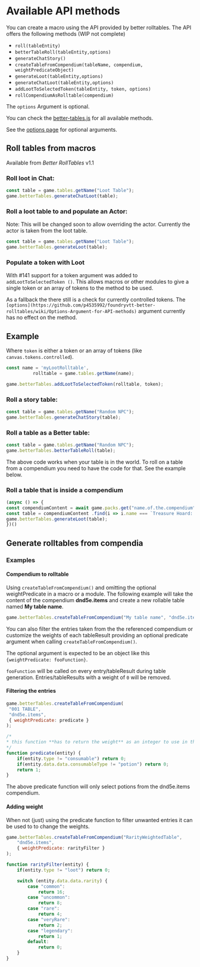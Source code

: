 # Available API methods

You can create a macro using the API provided by better rolltables.
The API offers the following methods (WIP not complete)

* `roll(tableEntity)`
* `betterTableRoll(tableEntity,options)`
* `generateChatStory()`
* `createTableFromCompendium(tableName, compendium, weightPredicateObject)`
* `generateLoot(tableEntity,options)`
* `generateChatLoot(tableEntity,options)`
* `addLootToSelectedToken(tableEntity, token, options)`
* `rollCompendiumAsRolltable(compendium)`

The `options` Argument is optional.

You can check the [better-tables.js](https://github.com/p4535992/foundryvtt-better-rolltables/blob/master/scripts/better-tables.js)
for all available methods.

See the [options page](https://github.com/p4535992/foundryvtt-better-rolltables/wiki/Options-Argument-for-API-methods) for optional
arguments.

## Roll tables from macros
Available from _Better RollTables_ v1.1

### Roll loot in Chat:
```js
const table = game.tables.getName("Loot Table");
game.betterTables.generateChatLoot(table);
```

### Roll a loot table to and populate an Actor:
Note: This will be changed soon to allow overriding the actor.
Currently the actor is taken from the loot table.

```js
const table = game.tables.getName("Loot Table");
game.betterTables.generateLoot(table);
```
### Populate a token with Loot

With #141 support for a token argument was added to `addLootToSelectedToken ()`.
This allows macros or other modules to give a single token or an array of tokens to the method to be used.

As a fallback the there still is a check for currently controlled tokens.
The `[options](https://github.com/p4535992/foundryvtt-better-rolltables/wiki/Options-Argument-for-API-methods)` argument currently has no effect on the method.

## Example

Where `token` is either a token or an array of tokens (like `canvas.tokens.controlled`).

```javascript
const name = 'myLootRolltable',
          rolltable = game.tables.getName(name);

game.betterTables.addLootToSelectedToken(rolltable, token);
```
### Roll a story table:
```js
const table = game.tables.getName("Random NPC");
game.betterTables.generateChatStory(table);
```

### Roll a table as a Better table:
```js
const table = game.tables.getName("Random NPC");
game.betterTables.betterTableRoll(table);
```

The above code works when your table is in the world.
To roll on a table from a compendium you need to have the code for that.
See the example below.

### Roll a table that is inside a compendium
```js
(async () => {
const compendiumContent = await game.packs.get("name.of.the.compendium").getContent();
const table = compendiumContent .find(i => i.name === `Treasure Hoard: Challenge 11-16`);
game.betterTables.generateLoot(table);
})()
```

## Generate rolltables from compendia
### Examples
#### Compendium to rolltable

Using `createTableFromCompendium()` and omitting the optional weightPredicate in a macro or a module.
The following example will take the content of the compendium **dnd5e.items** and create a new rollable table named **My table name**.

```js
game.betterTables.createTableFromCompendium("My table name", "dnd5e.items");
```

You can also filter the entries taken from the the referenced compendium or customize
the weights of each tableResult providing an optional predicate argument when calling `createTableFromCompendium()`.

The optional argument is expected to be an object like this `{weightPredicate: fooFunction}`.

`fooFunction` will be called on every entry/tableResult during table generation.
Entries/tableResults with a weight of `0` will be removed.

#### Filtering the entries

```js
game.betterTables.createTableFromCompendium(
 "001 TABLE",
 "dnd5e.items",
 { weightPredicate: predicate }
);

/*
* this function **has to return the weight** as an integer to use in the table. (0 will not include the item)
*/
function predicate(entity) {
    if(entity.type != "consumable") return 0;
    if(entity.data.data.consumableType != "potion") return 0;
    return 1;
}
```
The above predicate function will only select potions from the dnd5e.items compendium.

#### Adding weight

When not (just) using the predicate function to filter unwanted entries it can be used to
to change the weights.

```js
game.betterTables.createTableFromCompendium("RarityWeightedTable",
    "dnd5e.items",
    { weightPredicate: rarityFilter }
);

function rarityFilter(entity) {
    if(entity.type != "loot") return 0;

    switch (entity.data.data.rarity) {
        case "common":
            return 16;
        case "uncommon":
            return 8;
        case "rare":
            return 4;
        case "veryRare":
            return 2;
        case "legendary":
            return 1;
        default:
            return 0;
    }
}
```